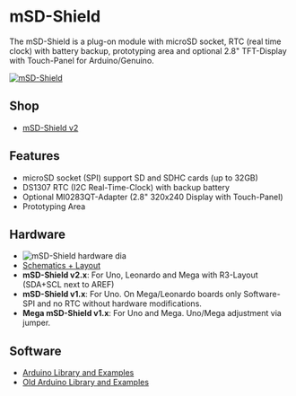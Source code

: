 # mSD-Shield
The mSD-Shield is a plug-on module with microSD socket, RTC (real time clock) with battery backup, prototyping area and optional 2.8" TFT-Display with Touch-Panel for Arduino/Genuino.

[![mSD-Shield](https://github.com/watterott/mSD-Shield/raw/master/hardware/mSD-Shield_v20.jpg)](http://www.watterott.com/en/mSD-Shield-v2-Data-Logging-Shield)


## Shop
* [mSD-Shield v2](http://www.watterott.com/en/mSD-Shield-v2-Data-Logging-Shield)


## Features
* microSD socket (SPI) support SD and SDHC cards (up to 32GB)
* DS1307 RTC (I2C Real-Time-Clock) with backup battery
* Optional MI0283QT-Adapter (2.8" 320x240 Display with Touch-Panel)
* Prototyping Area


## Hardware
* ![mSD-Shield hardware dia](https://raw.github.com/watterott/mSD-Shield/master/img/hw_dia.png)
* [Schematics + Layout](https://github.com/watterott/mSD-Shield/tree/master/hardware)
* **mSD-Shield v2.x**: For Uno, Leonardo and Mega with R3-Layout (SDA+SCL next to AREF)
* **mSD-Shield v1.x**: For Uno. On Mega/Leonardo boards only Software-SPI and no RTC without hardware modifications.
* **Mega mSD-Shield v1.x**: For Uno and Mega. Uno/Mega adjustment via jumper.


## Software
* [Arduino Library and Examples](https://github.com/watterott/Arduino-Libs)
* [Old Arduino Library and Examples](https://github.com/watterott/mSD-Shield/tree/5054db114faef1bcfd9c1d165ed713a681a0edea/src)
